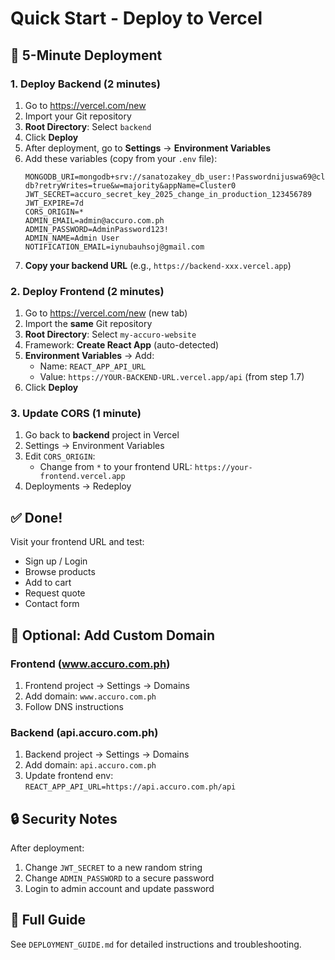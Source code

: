 # Quick Start - Deploy to Vercel

## 🚀 5-Minute Deployment

### 1. Deploy Backend (2 minutes)

1. Go to https://vercel.com/new
2. Import your Git repository
3. **Root Directory**: Select `backend`
4. Click **Deploy**
5. After deployment, go to **Settings** → **Environment Variables**
6. Add these variables (copy from your `.env` file):
   ```
   MONGODB_URI=mongodb+srv://sanatozakey_db_user:!Passwordnijuswa69@cluster0.pqufhol.mongodb.net/accuro-db?retryWrites=true&w=majority&appName=Cluster0
   JWT_SECRET=accuro_secret_key_2025_change_in_production_123456789
   JWT_EXPIRE=7d
   CORS_ORIGIN=*
   ADMIN_EMAIL=admin@accuro.com.ph
   ADMIN_PASSWORD=AdminPassword123!
   ADMIN_NAME=Admin User
   NOTIFICATION_EMAIL=iynubauhsoj@gmail.com
   ```
7. **Copy your backend URL** (e.g., `https://backend-xxx.vercel.app`)

### 2. Deploy Frontend (2 minutes)

1. Go to https://vercel.com/new (new tab)
2. Import the **same** Git repository
3. **Root Directory**: Select `my-accuro-website`
4. Framework: **Create React App** (auto-detected)
5. **Environment Variables** → Add:
   - Name: `REACT_APP_API_URL`
   - Value: `https://YOUR-BACKEND-URL.vercel.app/api` (from step 1.7)
6. Click **Deploy**

### 3. Update CORS (1 minute)

1. Go back to **backend** project in Vercel
2. Settings → Environment Variables
3. Edit `CORS_ORIGIN`:
   - Change from `*` to your frontend URL: `https://your-frontend.vercel.app`
4. Deployments → Redeploy

## ✅ Done!

Visit your frontend URL and test:
- Sign up / Login
- Browse products
- Add to cart
- Request quote
- Contact form

## 📱 Optional: Add Custom Domain

### Frontend (www.accuro.com.ph)
1. Frontend project → Settings → Domains
2. Add domain: `www.accuro.com.ph`
3. Follow DNS instructions

### Backend (api.accuro.com.ph)
1. Backend project → Settings → Domains
2. Add domain: `api.accuro.com.ph`
3. Update frontend env: `REACT_APP_API_URL=https://api.accuro.com.ph/api`

## 🔒 Security Notes

After deployment:
1. Change `JWT_SECRET` to a new random string
2. Change `ADMIN_PASSWORD` to a secure password
3. Login to admin account and update password

## 📖 Full Guide

See `DEPLOYMENT_GUIDE.md` for detailed instructions and troubleshooting.
